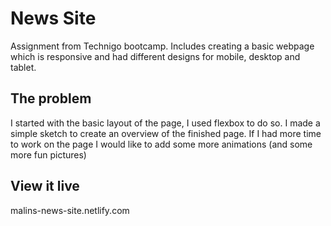 # News Site

Assignment from Technigo bootcamp. Includes creating a basic webpage which is responsive and had different designs for mobile, desktop and tablet. 

## The problem

I started with the basic layout of the page, I used flexbox to do so. I made a simple sketch to create an overview of the finished page. If I had more time to work on the page I would like to add some more animations (and some more fun pictures)

## View it live
malins-news-site.netlify.com
